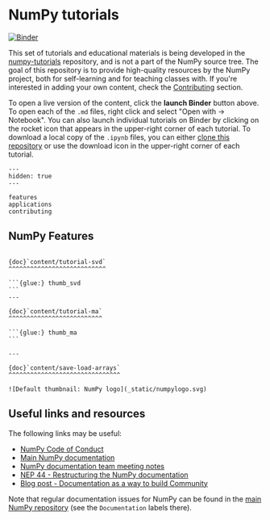 # NumPy tutorials

[![Binder](https://mybinder.org/badge_logo.svg)][launch_binder]

[launch_binder]: https://mybinder.org/v2/gh/numpy/numpy-tutorials/main?urlpath=lab/tree/content

This set of tutorials and educational materials is being developed in the
[numpy-tutorials](https://github.com/numpy/numpy-tutorials) repository, and is
not a part of the NumPy source tree. The goal of this repository is to provide
high-quality resources by the NumPy project, both for self-learning and for
teaching classes with. If you're interested in adding your own content, check
the [Contributing](contributing.md) section.

To open a live version of the content, click the **launch Binder** button above.
To open each of the `.md` files, right click and select "Open with -> Notebook".
You can also launch individual tutorials on Binder by clicking on the rocket
icon that appears in the upper-right corner of each tutorial. To download a
local copy of the `.ipynb` files, you can either
[clone this repository](https://docs.github.com/en/github/creating-cloning-and-archiving-repositories/cloning-a-repository)
or use the download icon in the upper-right corner of each tutorial.

```{toctree}
---
hidden: true
---

features
applications
contributing
```

## NumPy Features

````{panels}

{doc}`content/tutorial-svd`
^^^^^^^^^^^^^^^^^^^^^^^^^^^

```{glue:} thumb_svd
```
---

{doc}`content/tutorial-ma`
^^^^^^^^^^^^^^^^^^^^^^^^^^

```{glue:} thumb_ma
```

---

{doc}`content/save-load-arrays`
^^^^^^^^^^^^^^^^^^^^^^^^^^^^^^^

![Default thumbnail: NumPy logo](_static/numpylogo.svg)
````

## Useful links and resources

The following links may be useful:

- [NumPy Code of Conduct](https://numpy.org/code-of-conduct/)
- [Main NumPy documentation](https://numpy.org/doc/stable/)
- [NumPy documentation team meeting notes](https://hackmd.io/oB_boakvRqKR-_2jRV-Qjg?both)
- [NEP 44 - Restructuring the NumPy documentation](https://numpy.org/neps/nep-0044-restructuring-numpy-docs.html)
- [Blog post - Documentation as a way to build Community](https://labs.quansight.org/blog/2020/03/documentation-as-a-way-to-build-community/)

Note that regular documentation issues for NumPy can be found in the [main NumPy
repository](https://github.com/numpy/numpy/issues) (see the `Documentation`
labels there).
